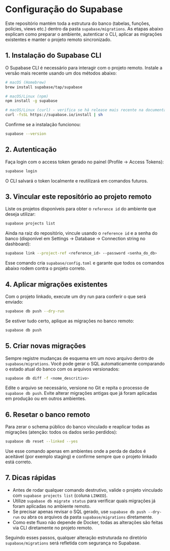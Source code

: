 # Configuração do Supabase

Este repositório mantém toda a estrutura do banco (tabelas, funções, policies, views etc.) dentro da pasta `supabase/migrations`. As etapas abaixo explicam como preparar o ambiente, autenticar o CLI, aplicar as migrações existentes e manter o projeto remoto sincronizado.

## 1. Instalação do Supabase CLI

O Supabase CLI é necessário para interagir com o projeto remoto. Instale a versão mais recente usando um dos métodos abaixo:

```bash
# macOS (Homebrew)
brew install supabase/tap/supabase

# macOS/Linux (npm)
npm install -g supabase

# macOS/Linux (curl) - verifica se há release mais recente na documentação
curl -fsSL https://supabase.io/install | sh
```

Confirme se a instalação funcionou:

```bash
supabase --version
```

## 2. Autenticação

Faça login com o access token gerado no painel (Profile → Access Tokens):

```bash
supabase login
```

O CLI salvará o token localmente e reutilizará em comandos futuros.

## 3. Vincular este repositório ao projeto remoto

Liste os projetos disponíveis para obter o `reference id` do ambiente que deseja utilizar:

```bash
supabase projects list
```

Ainda na raiz do repositório, vincule usando o `reference id` e a senha do banco (disponível em Settings → Database → Connection string no dashboard):

```bash
supabase link --project-ref <reference_id> --password <senha_do_db>
```

Esse comando cria `supabase/config.toml` e garante que todos os comandos abaixo rodem contra o projeto correto.

## 4. Aplicar migrações existentes

Com o projeto linkado, execute um dry run para conferir o que será enviado:

```bash
supabase db push --dry-run
```

Se estiver tudo certo, aplique as migrações no banco remoto:

```bash
supabase db push
```

## 5. Criar novas migrações

Sempre registre mudanças de esquema em um novo arquivo dentro de `supabase/migrations`. Você pode gerar o SQL automaticamente comparando o estado atual do banco com os arquivos versionados:

```bash
supabase db diff -f <nome_descritivo>
```

Edite o arquivo se necessário, versione no Git e repita o processo de `supabase db push`. Evite alterar migrações antigas que já foram aplicadas em produção ou em outros ambientes.

## 6. Resetar o banco remoto

Para zerar o schema público do banco vinculado e reaplicar todas as migrações (atenção: todos os dados serão perdidos):

```bash
supabase db reset --linked --yes
```

Use esse comando apenas em ambientes onde a perda de dados é aceitável (por exemplo staging) e confirme sempre que o projeto linkado está correto.

## 7. Dicas rápidas

- Antes de rodar qualquer comando destrutivo, valide o projeto vinculado com `supabase projects list` (coluna `LINKED`).
- Utilize `supabase db migrate status` para verificar quais migrações já foram aplicadas no ambiente remoto.
- Se precisar apenas revisar o SQL gerado, use `supabase db push --dry-run` ou abra os arquivos da pasta `supabase/migrations` diretamente.
- Como este fluxo não depende de Docker, todas as alterações são feitas via CLI diretamente no projeto remoto.

Seguindo esses passos, qualquer alteração estruturada no diretório `supabase/migrations` será refletida com segurança no Supabase.

